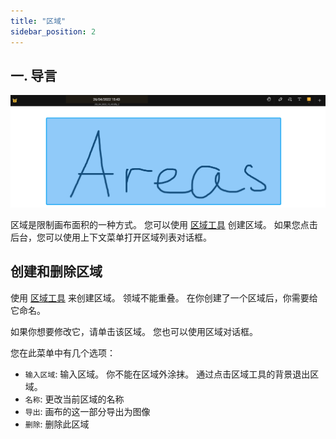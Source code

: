 ```yaml
---
title: "区域"
sidebar_position: 2
---
```


## 一. 导言

![区域](area.png)

区域是限制画布面积的一种方式。 您可以使用 [区域工具](tools/area.md) 创建区域。 如果您点击后台，您可以使用上下文菜单打开区域列表对话框。

## 创建和删除区域

使用 [区域工具](tools/area.md) 来创建区域。 领域不能重叠。 在你创建了一个区域后，你需要给它命名。

如果你想要修改它，请单击该区域。 您也可以使用区域对话框。

您在此菜单中有几个选项：

* `输入区域`: 输入区域。 你不能在区域外涂抹。 通过点击区域工具的背景退出区域。
* `名称`: 更改当前区域的名称
* `导出`: 画布的这一部分导出为图像
* `删除`: 删除此区域
